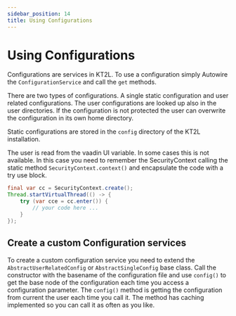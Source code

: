 ```yaml
---
sidebar_position: 14
title: Using Configurations
---
```


# Using Configurations

Configurations are services in KT2L. To use a configuration
simply Autowire the `ConfigurationService` and call the `get` methods.

There are two types of configurations. A single static configuration and user related configurations.
The user configurations are looked up also in the user directories. If the configuration is not protected
the user can overwrite the configuration in its own home directory.

Static configurations are stored in the `config` directory of the KT2L installation.

The user is read from the vaadin UI variable. In some cases this is not available. In this case you need
to remember the SecurityContext calling the static method `SecurityContext.context()` and
encapsulate the code with a try use block.

```java
final var cc = SecurityContext.create();
Thread.startVirtualThread(() -> {
    try (var cce = cc.enter()) {
        // your code here ...
    }
});
```

## Create a custom Configuration services

To create a custom configuration service you need to extend the `AbstractUserRelatedConfig` or `AbstractSingleConfig` base class. Call the
constructor with the basename of the configuration file and use `config()` to get the base node of the configuration each time you access a
configuration parameter. The `config()` method is getting the configuration from current the user each time you call it. The method has caching
implemented so you can call it as often as you like.
